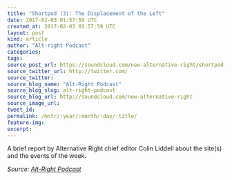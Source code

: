 ```yaml
---
title: "Shortpod (3): The Displacement of the Left"
date: 2017-02-03 01:57:59 UTC
created_at: 2017-02-03 01:57:59 UTC
layout: post
kind: article
author: "Alt-right Podcast"
categories: 
tags: 
source_post_url: https://soundcloud.com/new-alternative-right/shortpod-3-the-displacement-of-the-left
source_twitter_url: http://twitter.com/
source_twitter: 
source_blog_name: "Alt-Right Podcast"
source_blog_slug: alt-right-podcast
source_blog_url: http://soundcloud.com/new-alternative-right
source_image_url: 
tweet_id:
permalink: /mntr/:year/:month/:day/:title/
feature-img: 
excerpt:
---
```

A brief report by Alternative Right chief editor Colin Liddell about the site(s) and the events of the week.<div class="">
    <i>Source: <a href="http://soundcloud.com/new-alternative-right">Alt-Right Podcast</a></i>
</div>

